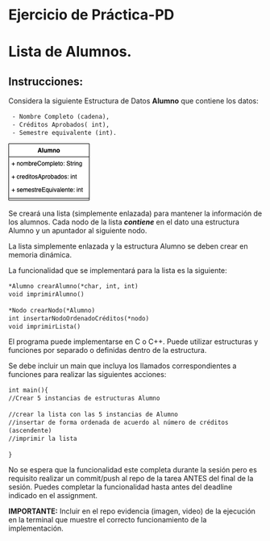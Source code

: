 # Ejercicio de Práctica-PD
#  Lista de Alumnos.

## Instrucciones:

Considera la siguiente Estructura de Datos **Alumno** que contiene los datos:

     - Nombre Completo (cadena),  
     - Créditos Aprobados( int),
     - Semestre equivalente (int).
 
![Estructura de Alumno](assets/Alumno.drawio.png)

Se creará una lista (simplemente enlazada) para mantener la información de los alumnos.  Cada nodo de la lista ***contiene*** en el dato una estructura Alumno y un apuntador al siguiente nodo.

La lista simplemente enlazada y la estructura Alumno se deben crear en memoria dinámica. 

La funcionalidad que se implementará para la lista es la siguiente:

    *Alumno crearAlumno(*char, int, int)
    void imprimirAlumno()
    
    *Nodo crearNodo(*Alumno)
    int insertarNodoOrdenadoCréditos(*nodo)
    void imprimirLista()
El programa puede implementarse en C o C++. Puede utilizar estructuras y funciones por separado o definidas dentro de la estructura.

Se debe incluir un main que incluya los llamados correspondientes a funciones para realizar las siguientes acciones:

    int main(){
    //Crear 5 instancias de estructuras Alumno
    
    //crear la lista con las 5 instancias de Alumno
    //insertar de forma ordenada de acuerdo al número de créditos (ascendente)
    //imprimir la lista

    }

No se espera que la funcionalidad este completa durante la sesión pero es requisito realizar un commit/push al repo de la tarea ANTES del final de la sesión. Puedes completar la funcionalidad hasta antes del deadline indicado en el assignment.

**IMPORTANTE:** Incluir en el repo evidencia (imagen, video) de la ejecución en la terminal que muestre el correcto funcionamiento de la implementación.

[def]: assets/Alumno.drawio.png